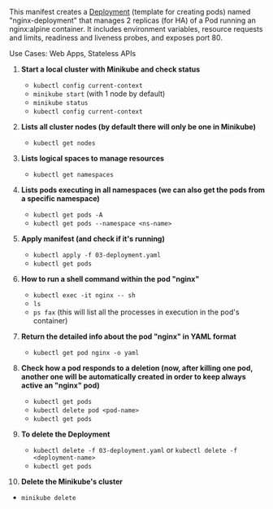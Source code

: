This manifest creates a <u>Deployment</u> (template for creating pods) named "nginx-deployment" that manages 2 replicas (for HA) of a Pod running an nginx:alpine container. It includes environment variables, resource requests and limits, readiness and liveness probes, and exposes port 80.

Use Cases: Web Apps, Stateless APIs

1. **Start a local cluster with Minikube and check status**
   - `kubectl config current-context`
   - `minikube start`   (with 1 node by default)
   - `minikube status`
   - `kubectl config current-context`

2. **Lists all cluster nodes (by default there will only be one in Minikube)**
   - `kubectl get nodes`

3. **Lists logical spaces to manage resources**
   - `kubectl get namespaces`

4. **Lists pods executing in all namespaces (we can also get the pods from a specific namespace)**
   - `kubectl get pods -A`
   - `kubectl get pods --namespace <ns-name>`

5. **Apply manifest (and check if it's running)**
   - `kubectl apply -f 03-deployment.yaml`
   - `kubectl get pods`

6. **How to run a shell command within the pod "nginx"**
   - `kubectl exec -it nginx -- sh`
   - `ls`
   - `ps fax` (this will list all the processes in execution in the pod's container)

7. **Return the detailed info about the pod "nginx" in YAML format**
   - `kubectl get pod nginx -o yaml `

8. **Check how a pod responds to a deletion (now, after killing one pod, another one will be automatically created in order to keep always active an "nginx" pod)**
   - `kubectl get pods`
   - `kubectl delete pod <pod-name>`
   - `kubectl get pods`

9. **To delete the Deployment**
   - `kubectl delete -f 03-deployment.yaml` or `kubectl delete -f <deployment-name>`
   - `kubectl get pods` 

10. **Delete the Minikube's cluster**
   - `minikube delete`